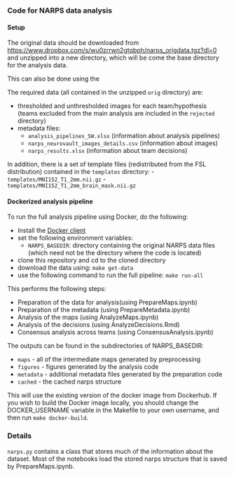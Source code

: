 ### Code for NARPS data analysis

#### Setup

The original data should be downloaded from https://www.dropbox.com/s/wu0zrrwn2gtqbph/narps_origdata.tgz?dl=0 and unzipped into a new directory, which will be come the base directory for the analysis data. 

This can also be done using the 

The required data (all contained in the unzipped ```orig``` directory) are:
- thresholded and unthresholded images for each team/hypothesis (teams excluded from the main analysis are included in the ```rejected``` directory)
- metadata files:
    - ```analysis_pipelines_SW.xlsx``` (information about analysis pipelines)
    - ```narps_neurovault_images_details.csv``` (information about images)
    - ```narps_results.xlsx``` (information about team decisions)

In addition, there is a set of template files (redistributed from the FSL distribution) contained in the ```templates``` directory:
    - ```templates/MNI152_T1_2mm.nii.gz```
    - ```templates/MNI152_T1_2mm_brain_mask.nii.gz```


#### Dockerized analysis pipeline

To run the full analysis pipeline using Docker, do the following:

- Install the [Docker client](https://docs.docker.com/install/)
- set the following environment variables:
    - ```NARPS_BASEDIR```: directory containing the original NARPS data files (which need not be the directory where the code is located)
- clone this repository and cd to the cloned directory
- download the data using: ```make get-data```
- use the following command to run the full pipeline: ```make run-all```

This performs the following steps:

- Preparation of the data for analysis(using PrepareMaps.ipynb)
- Preparation of the metadata (using PrepareMetadata.ipynb)
- Analysis of the maps (using AnalyzeMaps.ipynb)
- Analysis of the decisions (using AnalyzeDecisions.Rmd)
- Consensus analysis across teams (using ConsensusAnalysis.ipynb)

The outputs can be found in the subdirectories of NARPS_BASEDIR:
- ```maps``` - all of the intermediate maps generated by preprocessing
- ```figures``` - figures generated by the analysis code
- ```metadata``` - additional metadata files generated by the preparation code
- ```cached``` - the cached narps structure 

This will use the existing version of the docker image from Dockerhub.  If you wish to build the Docker image locally, you should change the DOCKER_USERNAME variable in the Makefile to your own username, and then run ```make docker-build```.

### Details

```narps.py``` contains a class that stores much of the information about the dataset.  Most of the notebooks load the stored narps structure that is saved by PrepareMaps.ipynb.  